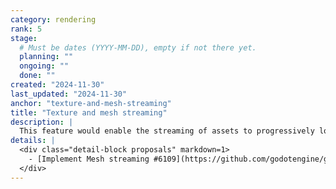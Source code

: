 ```yaml
---
category: rendering
rank: 5
stage:
  # Must be dates (YYYY-MM-DD), empty if not there yet.
  planning: ""
  ongoing: ""
  done: ""
created: "2024-11-30"
last_updated: "2024-11-30"
anchor: "texture-and-mesh-streaming"
title: "Texture and mesh streaming"
description: |
  This feature would enable the streaming of assets to progressively load scenes, textures, and models in order to boost performance and loading times.
details: |
  <div class="detail-block proposals" markdown=1>
    - [Implement Mesh streaming #6109](https://github.com/godotengine/godot-proposals/issues/6109)
  </div>
---
```

